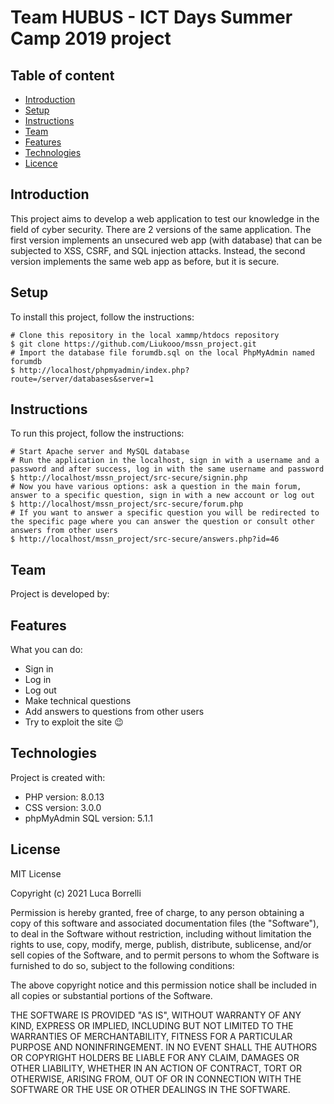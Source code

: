 # Team HUBUS - ICT Days Summer Camp 2019 project

## Table of content
* [Introduction](#introduction)
* [Setup](#setup)
* [Instructions](#instructions)
* [Team](#team)
* [Features](#features)
* [Technologies](#technologies)
* [Licence](#license)

## Introduction
This project aims to develop a web application to test our knowledge in the field of cyber security. There are 2 versions of the same application.
The first version implements an unsecured web app (with database) that can be subjected to XSS, CSRF, and SQL injection attacks.
Instead, the second version implements the same web app as before, but it is secure.

## Setup
To install this project, follow the instructions:
```
# Clone this repository in the local xammp/htdocs repository
$ git clone https://github.com/Liukooo/mssn_project.git
# Import the database file forumdb.sql on the local PhpMyAdmin named forumdb
$ http://localhost/phpmyadmin/index.php?route=/server/databases&server=1
```

## Instructions
To run this project, follow the instructions:
```
# Start Apache server and MySQL database
# Run the application in the localhost, sign in with a username and a password and after success, log in with the same username and password
$ http://localhost/mssn_project/src-secure/signin.php
# Now you have various options: ask a question in the main forum, answer to a specific question, sign in with a new account or log out
$ http://localhost/mssn_project/src-secure/forum.php
# If you want to answer a specific question you will be redirected to the specific page where you can answer the question or consult other answers from other users
$ http://localhost/mssn_project/src-secure/answers.php?id=46
```

## Team
Project is developed by:

## Features
What you can do:
* Sign in
* Log in
* Log out
* Make technical questions
* Add answers to questions from other users
* Try to exploit the site :wink:

## Technologies
Project is created with:
* PHP version: 8.0.13
* CSS version: 3.0.0
* phpMyAdmin SQL version: 5.1.1

## License
MIT License

Copyright (c) 2021 Luca Borrelli

Permission is hereby granted, free of charge, to any person obtaining a copy
of this software and associated documentation files (the "Software"), to deal
in the Software without restriction, including without limitation the rights
to use, copy, modify, merge, publish, distribute, sublicense, and/or sell
copies of the Software, and to permit persons to whom the Software is
furnished to do so, subject to the following conditions:

The above copyright notice and this permission notice shall be included in all
copies or substantial portions of the Software.

THE SOFTWARE IS PROVIDED "AS IS", WITHOUT WARRANTY OF ANY KIND, EXPRESS OR
IMPLIED, INCLUDING BUT NOT LIMITED TO THE WARRANTIES OF MERCHANTABILITY,
FITNESS FOR A PARTICULAR PURPOSE AND NONINFRINGEMENT. IN NO EVENT SHALL THE
AUTHORS OR COPYRIGHT HOLDERS BE LIABLE FOR ANY CLAIM, DAMAGES OR OTHER
LIABILITY, WHETHER IN AN ACTION OF CONTRACT, TORT OR OTHERWISE, ARISING FROM,
OUT OF OR IN CONNECTION WITH THE SOFTWARE OR THE USE OR OTHER DEALINGS IN THE
SOFTWARE.
